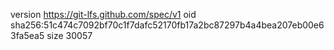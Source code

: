 version https://git-lfs.github.com/spec/v1
oid sha256:51c474c7092bf70c1f7dafc52170fb17a2bc87297b4a4bea207eb00e63fa5ea5
size 30057
